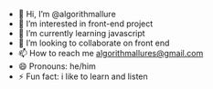 - 👋 Hi, I’m @algorithmallure
- 👀 I’m interested in front-end project
- 🌱 I’m currently learning javascript
- 💞️ I’m looking to collaborate on front end
- 📫 How to reach me algorithmallures@gmail.com
- 😄 Pronouns: he/him
- ⚡ Fun fact: i like to learn and listen

<!---
algorithmallure/algorithmallure is a ✨ special ✨ repository because its `README.md` (this file) appears on your GitHub profile.
You can click the Preview link to take a look at your changes.
--->

